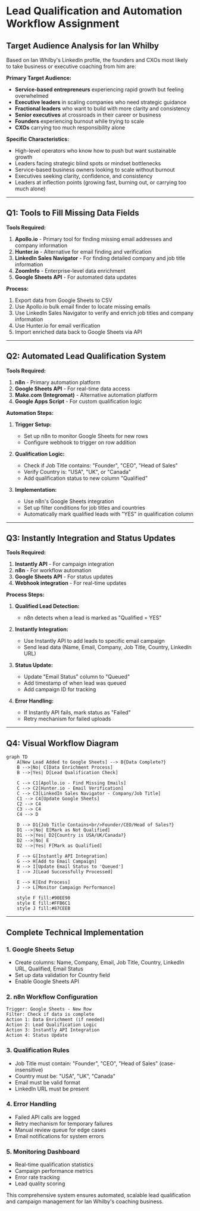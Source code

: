 # Lead Qualification and Automation Workflow Assignment

## Target Audience Analysis for Ian Whilby

Based on Ian Whilby's LinkedIn profile, the founders and CXOs most likely to take business or executive coaching from him are:

**Primary Target Audience:**
- **Service-based entrepreneurs** experiencing rapid growth but feeling overwhelmed
- **Executive leaders** in scaling companies who need strategic guidance  
- **Fractional leaders** who want to build with more clarity and consistency
- **Senior executives** at crossroads in their career or business
- **Founders** experiencing burnout while trying to scale
- **CXOs** carrying too much responsibility alone

**Specific Characteristics:**
- High-level operators who know how to push but want sustainable growth
- Leaders facing strategic blind spots or mindset bottlenecks
- Service-based business owners looking to scale without burnout
- Executives seeking clarity, confidence, and consistency
- Leaders at inflection points (growing fast, burning out, or carrying too much alone)

---

## Q1: Tools to Fill Missing Data Fields

**Tools Required:**

1. **Apollo.io** - Primary tool for finding missing email addresses and company information
2. **Hunter.io** - Alternative for email finding and verification
3. **LinkedIn Sales Navigator** - For finding detailed company and job title information
4. **ZoomInfo** - Enterprise-level data enrichment
5. **Google Sheets API** - For automated data updates

**Process:**
1. Export data from Google Sheets to CSV
2. Use Apollo.io bulk email finder to locate missing emails
3. Use LinkedIn Sales Navigator to verify and enrich job titles and company information
4. Use Hunter.io for email verification
5. Import enriched data back to Google Sheets via API

---

## Q2: Automated Lead Qualification System

**Tools Required:**

1. **n8n** - Primary automation platform
2. **Google Sheets API** - For real-time data access
3. **Make.com (Integromat)** - Alternative automation platform
4. **Google Apps Script** - For custom qualification logic

**Automation Steps:**

1. **Trigger Setup:**
   - Set up n8n to monitor Google Sheets for new rows
   - Configure webhook to trigger on row addition

2. **Qualification Logic:**
   - Check if Job Title contains: "Founder", "CEO", "Head of Sales"
   - Verify Country is: "USA", "UK", or "Canada"
   - Add qualification status to new column "Qualified"

3. **Implementation:**
   - Use n8n's Google Sheets integration
   - Set up filter conditions for job titles and countries
   - Automatically mark qualified leads with "YES" in qualification column

---

## Q3: Instantly Integration and Status Updates

**Tools Required:**

1. **Instantly API** - For campaign integration
2. **n8n** - For workflow automation
3. **Google Sheets API** - For status updates
4. **Webhook integration** - For real-time updates

**Process Steps:**

1. **Qualified Lead Detection:**
   - n8n detects when a lead is marked as "Qualified = YES"

2. **Instantly Integration:**
   - Use Instantly API to add leads to specific email campaign
   - Send lead data (Name, Email, Company, Job Title, Country, LinkedIn URL)

3. **Status Update:**
   - Update "Email Status" column to "Queued"
   - Add timestamp of when lead was queued
   - Add campaign ID for tracking

4. **Error Handling:**
   - If Instantly API fails, mark status as "Failed"
   - Retry mechanism for failed uploads

---

## Q4: Visual Workflow Diagram

```mermaid
graph TD
    A[New Lead Added to Google Sheets] --> B{Data Complete?}
    B -->|No| C[Data Enrichment Process]
    B -->|Yes| D[Lead Qualification Check]
    
    C --> C1[Apollo.io - Find Missing Emails]
    C --> C2[Hunter.io - Email Verification]
    C --> C3[LinkedIn Sales Navigator - Company/Job Title]
    C1 --> C4[Update Google Sheets]
    C2 --> C4
    C3 --> C4
    C4 --> D
    
    D --> D1{Job Title Contains<br/>Founder/CEO/Head of Sales?}
    D1 -->|No| E[Mark as Not Qualified]
    D1 -->|Yes| D2{Country is USA/UK/Canada?}
    D2 -->|No| E
    D2 -->|Yes| F[Mark as Qualified]
    
    F --> G[Instantly API Integration]
    G --> H[Add to Email Campaign]
    H --> I[Update Email Status to 'Queued']
    I --> J[Lead Successfully Processed]
    
    E --> K[End Process]
    J --> L[Monitor Campaign Performance]
    
    style F fill:#90EE90
    style E fill:#FFB6C1
    style J fill:#87CEEB
```

---

## Complete Technical Implementation

### 1. Google Sheets Setup
- Create columns: Name, Company, Email, Job Title, Country, LinkedIn URL, Qualified, Email Status
- Set up data validation for Country field
- Enable Google Sheets API

### 2. n8n Workflow Configuration
```
Trigger: Google Sheets - New Row
Filter: Check if data is complete
Action 1: Data Enrichment (if needed)
Action 2: Lead Qualification Logic
Action 3: Instantly API Integration
Action 4: Status Update
```

### 3. Qualification Rules
- Job Title must contain: "Founder", "CEO", "Head of Sales" (case-insensitive)
- Country must be: "USA", "UK", "Canada"
- Email must be valid format
- LinkedIn URL must be present

### 4. Error Handling
- Failed API calls are logged
- Retry mechanism for temporary failures
- Manual review queue for edge cases
- Email notifications for system errors

### 5. Monitoring Dashboard
- Real-time qualification statistics
- Campaign performance metrics
- Error rate tracking
- Lead quality scoring

This comprehensive system ensures automated, scalable lead qualification and campaign management for Ian Whilby's coaching business. 